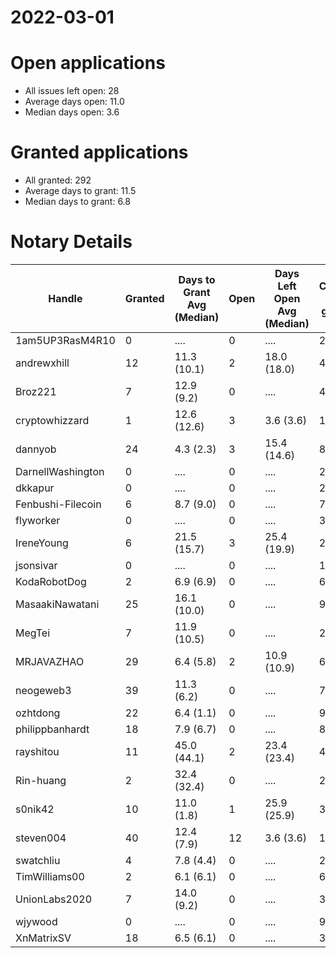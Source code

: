 2022-03-01
==========

# Open applications

- All issues left open: 28
- Average days open: 11.0
- Median days open: 3.6

# Granted applications

- All granted: 292
- Average days to grant: 11.5
- Median days to grant: 6.8

# Notary Details

| Handle            |   Granted | Days to Grant Avg (Median)   |   Open | Days Left Open Avg (Median)   |   Closed (no grant) |
|-------------------|-----------|------------------------------|--------|-------------------------------|---------------------|
| 1am5UP3RasM4R10   |         0 | ....                         |      0 | ....                          |                   2 |
| andrewxhill       |        12 | 11.3  (10.1)                 |      2 | 18.0  (18.0)                  |                  44 |
| Broz221           |         7 | 12.9  (9.2)                  |      0 | ....                          |                  41 |
| cryptowhizzard    |         1 | 12.6  (12.6)                 |      3 | 3.6  (3.6)                    |                  11 |
| dannyob           |        24 | 4.3  (2.3)                   |      3 | 15.4  (14.6)                  |                  88 |
| DarnellWashington |         0 | ....                         |      0 | ....                          |                   2 |
| dkkapur           |         0 | ....                         |      0 | ....                          |                   2 |
| Fenbushi-Filecoin |         6 | 8.7  (9.0)                   |      0 | ....                          |                  75 |
| flyworker         |         0 | ....                         |      0 | ....                          |                   3 |
| IreneYoung        |         6 | 21.5  (15.7)                 |      3 | 25.4  (19.9)                  |                  27 |
| jsonsivar         |         0 | ....                         |      0 | ....                          |                  13 |
| KodaRobotDog      |         2 | 6.9  (6.9)                   |      0 | ....                          |                   6 |
| MasaakiNawatani   |        25 | 16.1  (10.0)                 |      0 | ....                          |                  91 |
| MegTei            |         7 | 11.9  (10.5)                 |      0 | ....                          |                  20 |
| MRJAVAZHAO        |        29 | 6.4  (5.8)                   |      2 | 10.9  (10.9)                  |                  63 |
| neogeweb3         |        39 | 11.3  (6.2)                  |      0 | ....                          |                  73 |
| ozhtdong          |        22 | 6.4  (1.1)                   |      0 | ....                          |                  93 |
| philippbanhardt   |        18 | 7.9  (6.7)                   |      0 | ....                          |                  81 |
| rayshitou         |        11 | 45.0  (44.1)                 |      2 | 23.4  (23.4)                  |                  46 |
| Rin-huang         |         2 | 32.4  (32.4)                 |      0 | ....                          |                   2 |
| s0nik42           |        10 | 11.0  (1.8)                  |      1 | 25.9  (25.9)                  |                  35 |
| steven004         |        40 | 12.4  (7.9)                  |     12 | 3.6  (3.6)                    |                 112 |
| swatchliu         |         4 | 7.8  (4.4)                   |      0 | ....                          |                  23 |
| TimWilliams00     |         2 | 6.1  (6.1)                   |      0 | ....                          |                   6 |
| UnionLabs2020     |         7 | 14.0  (9.2)                  |      0 | ....                          |                  30 |
| wjywood           |         0 | ....                         |      0 | ....                          |                   9 |
| XnMatrixSV        |        18 | 6.5  (6.1)                   |      0 | ....                          |                  32 |